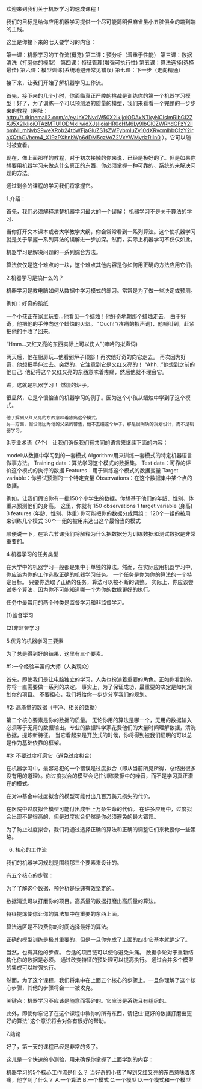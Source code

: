 欢迎来到我们关于机器学习的速成课程！

我们的目标是给你应用机器学习提供一个尽可能简明但麻雀虽小五脏俱全的端到端的主线。

这里是你接下来的七天要学习的内容：

第一课：机器学习的工作流(概览)
第二课：预分析（着重于性能）
第三课：数据清洗（打磨你的模型）
第四课：特征管理(增强可执行性)
第五课：算法选择(选择最佳)
第六课：模型训练(系统地避开常见错误)
第七课：下一步（走向精通）

接下来，让我们开始了解机器学习工作流。

首先，接下来的几个小时，你面临真正严峻的挑战是训练你的第一个机器学习模型！好了，为了训练一个可以预测酒的质量的模型，我们来看看一个完整的一步步来的教程（网址：http://t.dripemail2.com/c/eyJhY2NvdW50X2lkIjoiODAxNTkyNCIsImRlbGl2ZXJ5X2lkIjoiOTAzMTU1ODMxIiwidXJsIjoiaHR0cHM6Ly9lbGl0ZWRhdGFzY2llbmNlLmNvbS9weXRob24tbWFjaGluZS1sZWFybmluZy10dXRvcmlhbC1zY2lraXQtbGVhcm4_X19zPXhnbWp6dDM5czVoZ2VxYWMydzRiIn0 ）。它可以随时被查看。

现在，像上面那样的教程，对于初次接触的你来说，已经是极好的了。但是如果你想要用机器学习来做点什么真正的东西，你必须掌握一种可靠的、系统的来解决问题的方法。

通过剩余的课程的学习我们将掌握它。

1.介绍：

首先，我们必须解释清楚机器学习最大的一个误解：
机器学习不是关于算法的学习.

当你打开文本课本或者大学教学大纲，你会常常看到一系列算法。这个使机器学习就是关于掌握一系列算法的误解进一步加深。然而，实际上机器学习不仅仅如此。

机器学习是解决问题的一系列综合方法。

算法仅仅是这个难点的一块，这个难点其他内容是你如何用正确的方法应用它们。


2.机器学习是搞什么的？

机器学习是教电脑如何从数据中学习模式的练习。常常是为了做一些决定或预测。


例如：好奇的孩纸

一个小孩正在家里玩耍...他看见一个蜡烛！他好奇地朝那个蜡烛走去。
由于好奇，他把他的手伸向这个蜡烛的火焰。
"Ouch!"(疼痛的拟声词)，他喊叫到，赶紧把他的手收了回来。

“Hmm...又红又亮的东西实际上可以伤人”(呻吟的拟声词)

两天后，他在厨房玩...他看到炉子顶部！再次他好奇的向它走去。
再次因为好奇，他想把手伸过去。突然的，它注意到它是又红又亮的！
“Ahh...”他想到之前的他自己.
他记得这个又红又亮的东西意味着疼痛，然后他就不理会它。

瞧，这就是机器学习！
燃烧的炉子。

很显然，它是个很恰当的机器学习的例子。因为这个小孩从蜡烛中学到了这个模式。

    他了解到又红又亮的东西意味着疼痛这个模式。
    另一方面，假设他因为他的父亲的警告，他不去碰这个炉子，那是很明确的规划设计，而不是机器学习。

3.专业术语（7个）
让我们确保我们有共同的语言来继续下面的内容：

model:从数据中学习到的一套模式
Algorithm:用来训练一套模式的特定机器语言做事方法。
Training data：算法学习这个模式的数据集。
Test data：可靠的评价这个模式的执行的数据
Features：用于训练这个模式的数据变量
Target variable：你尝试预测的一个特定变量
Observations：在这个数据集中某个点的数据。

例如，让我们假设你有一批150个小学生的数据。你想基于他们的年龄、性别、体重来预测他们的身高。
这里，你就有 
150 observations
1 target variable (身高)
3 features (年龄、性别、体重)
你可能把你的数据分成两组：
120个一组的被用来训练几个模式
30个一组的被用来选出这个最恰当的模式

顺便说一下，在第六节课我们将解释为什么把数据分为训练数据和测试数据是非常重要的。

4.机器学习的任务类型

在大学中的机器学习一般都是集中于单独的算法。然而，在实际应用机器学习中，你应该为你的工作选取正确的机器学习任务。
一个任务是你为你的算法的一个特定目标。
只要你选取了正确的任务，算法可以被不断的调整。
实际上，你应该尝试多个算法，因为你不可能知道哪一个为你的数据更好的执行。

任务中最常用的两个种类是监督学习和非监督学习。

(1)监督学习

(2)非监督学习

5.优秀的机器学习三要素

为了总是得到好的结果，这里有三个要素。

#1:一个经验丰富的大师（人类观众）

首先，即使我们是让电脑独立的学习，人类也扮演着重要的角色。正如你看到的，你将一直需要做一系列的决定。
事实上，为了保证成功，最重要的决定是如何规划你的项目。
不要担心，我们将给你一步步分享我们的规划。

#2: 高质量的数据（干净、相关的数据）

第二个核心要素是你的数据的质量。
无论你用的算法是哪一个，无用的数据输入必须等于无用的数据输出。专业的数据科学家花费他们的大量时间理解数据，清洗数据，提炼新特征。
当它看起来是开放式的时候，你将得到被我们证明的可以总是作为基础依靠的框架。

#3: 不要过度打磨它（避免过度拟合）

在机器学习中，最容易犯的一个错误是过度拟合（即从当前所见所得，总结出很多没有用的道理）。你过度拟合的模型会记住训练数据中的噪音，而不是学习真正潜在的模式。

在对冲基金中过度拟合的模型可能付出几百万美元损失的代价。

在医院中过度拟合模型可能付出成千上万条生命的代价。
在许多应用中，过度拟合出现不是很高的，但是过度拟合仍然是你必须避免的最大错误。

为了防止过度拟合，我们将通过选择正确的算法和正确的调整它们来教授你一些策略。

6. 核心的工作流

我们的机器学习规划是围绕那三个要素来设计的。

有五个核心的步骤：

  为了了解这个数据，预分析是快速有效坚定的。

  数据清洗可以打磨你的项目。高质量的数据打磨出高质量的算法。

  特征提炼使你让你的算法集中在重要的东西上面。

  算法选区是不浪费你的时间选择最好的算法。

  正确的模型训练是极其重要的，但是一旦你完成了上面的四步它基本就确定了。

当然，也有其他的步骤。
合适的项目链可以使你避免头痛。
数据争论对于重新结构化你的数据是必须。
通过改变特征的预处理可以提高执行。
通过合并多个模型的集成可以增强执行。

然而，为了这个课程，我们将集中在上面五个核心的步骤上。一旦你理解了这个核心步骤，其他的步骤将会一一被攻克。

关键点：机器学习不应该是随意而零碎的。它应该是系统且有组织的。

此外，即使你忘记了在这个课程中教你的所有东西，请记住‘更好的数据打磨出更好的算法’
这个意识将会对你有很好的帮助。


7.结论

好了，第一天的课程已经是非常的多了。

这儿是一个快速的小测验，用来确保你掌握了上面学到的内容：

机器学习的5个核心工作流是什么？
当好奇的小孩了解到又红又亮的东西意味着疼痛，他学到了什么？
  A.一个算法
  B.一个模式
  C.一个模型
  D.一个模式和一个模型
